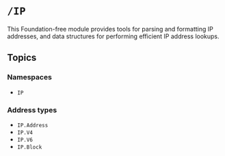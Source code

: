 # ``/IP``

This Foundation-free module provides tools for parsing and formatting IP addresses, and data structures for performing efficient IP address lookups.


## Topics

### Namespaces

-   ``IP``

### Address types

-   ``IP.Address``
-   ``IP.V4``
-   ``IP.V6``
-   ``IP.Block``
